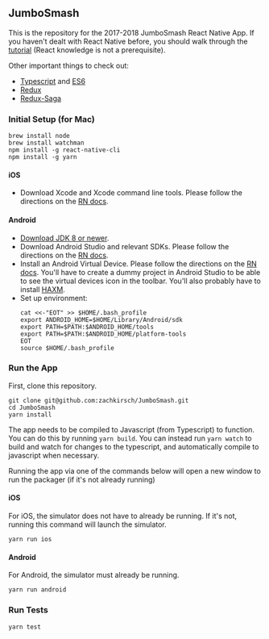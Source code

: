 ## JumboSmash

This is the repository for the 2017-2018 JumboSmash React Native App. If you
haven't dealt with React Native before, you should walk through the
[tutorial](https://facebook.github.io/react-native/releases/next/docs/tutorial.html)
(React knowledge is not a prerequisite).

Other important things to check out:
  - [Typescript](https://www.typescriptlang.org/docs/home.html) and [ES6](https://babeljs.io/learn-es2015/)
  - [Redux](https://redux.js.org)
  - [Redux-Saga](https://redux-saga.js.org)

### Initial Setup (for Mac)

```
brew install node
brew install watchman
npm install -g react-native-cli
npm install -g yarn
```

#### iOS

- Download Xcode and Xcode command line tools. Please follow the directions on
 the [RN
 docs](https://facebook.github.io/react-native/releases/next/docs/getting-started.html#command-line-tools).

#### Android

 - [Download JDK 8 or newer](http://www.oracle.com/technetwork/java/javase/downloads/jdk8-downloads-2133151.html).
 - Download Android Studio and relevant SDKs. Please follow the directions on
  the [RN docs](https://facebook.github.io/react-native/releases/next/docs/getting-started.html#1-install-android-studio).
 - Install an Android Virtual Device. Please follow the directions on the [RN
 docs](https://facebook.github.io/react-native/releases/next/docs/getting-started.html#using-a-virtual-device). You'll have to create a dummy project in
 Android Studio to be able to see the virtual devices icon in the toolbar.
 You'll also probably have to install [HAXM](https://software.intel.com/en-us/android/articles/installation-instructions-for-intel-hardware-accelerated-execution-manager-mac-os-x).
 - Set up environment:
   ```
   cat <<-"EOT" >> $HOME/.bash_profile
   export ANDROID_HOME=$HOME/Library/Android/sdk
   export PATH=$PATH:$ANDROID_HOME/tools
   export PATH=$PATH:$ANDROID_HOME/platform-tools
   EOT
   source $HOME/.bash_profile
   ```

### Run the App

First, clone this repository.

```
git clone git@github.com:zachkirsch/JumboSmash.git
cd JumboSmash
yarn install
```

The app needs to be compiled to Javascript (from Typescript) to function. You can do this
by running `yarn build`. You can instead run `yarn watch` to build and watch for changes to the
typescript, and automatically compile to javascript when necessary.

Running the app via one of the commands below will open a new window to run the packager
(if it's not already running)

#### iOS

For iOS, the simulator does not have to already be running. If it's not, running this command will launch the simulator.

```
yarn run ios
```

#### Android

For Android, the simulator must already be running.

```
yarn run android
```

### Run Tests

```
yarn test
```
